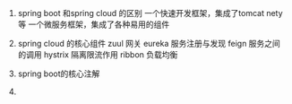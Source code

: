 1. spring boot 和spring cloud 的区别
    一个快速开发框架，集成了tomcat nety 等
    一个微服务框架，集成了各种易用的组件
2. spring cloud 的核心组件
    zuul 网关
    eureka 服务注册与发现
    feign 服务之间的调用
    hystrix 隔离限流作用
    ribbon  负载均衡

3. spring boot的核心注解

4. 